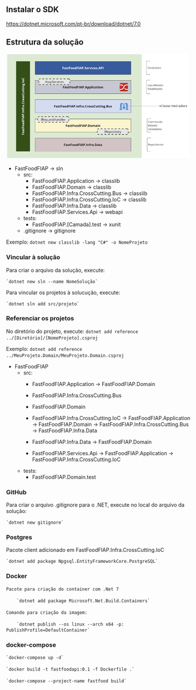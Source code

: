 ## Instalar o SDK
https://dotnet.microsoft.com/pt-br/download/dotnet/7.0


## Estrutura da solução

![Projeto](https://github.com/belloniz/group-7/blob/main/docs/Projeto.png)

- FastFoodFIAP                                  ->  sln
    - src: 
        - FastFoodFIAP.Application              ->  classlib        
        - FastFoodFIAP.Domain                   ->  classlib
        - FastFoodFIAP.Infra.CrossCutting.Bus   ->  classlib
        - FastFoodFIAP.Infra.CrossCutting.IoC   ->  classlib
        - FastFoodFIAP.Infra.Data               ->  classlib
        - FastFoodFIAP.Services.Api             ->  webapi
    - tests:
        - FastFoodFIAP.[Camada].test            ->  xunit
    - .gitignore                                ->  gitignore  

Exemplo: `dotnet new classlib -lang "C#" -o NomeProjeto`

### Vincular à solução

Para criar o arquivo da solução, execute:

    `dotnet new sln --name NomeSolução`

Para vincular os projetos à solucução, execute:

    `dotnet sln add src/projeto`


### Referenciar os projetos

No diretório do projeto, execute:
    `dotnet add reference ../[Diretório]/[NomeProjeto].csproj`

Exemplo: `dotnet add reference ../MeuProjeto.Domain/MeuProjeto.Domain.csproj`

- FastFoodFIAP                        
    - src: 
        - FastFoodFIAP.Application
                -> FastFoodFIAP.Domain

        - FastFoodFIAP.Infra.CrossCutting.Bus

        - FastFoodFIAP.Domain                

        - FastFoodFIAP.Infra.CrossCutting.IoC
                -> FastFoodFIAP.Application
                -> FastFoodFIAP.Domain
                -> FastFoodFIAP.Infra.CrossCutting.Bus
                -> FastFoodFIAP.Infra.Data

        - FastFoodFIAP.Infra.Data
                -> FastFoodFIAP.Domain

        - FastFoodFIAP.Services.Api
                -> FastFoodFIAP.Application
                -> FastFoodFIAP.Infra.CrossCutting.IoC
    - tests:
        - FastFoodFIAP.Domain.test          

### GitHub


Para criar o arquivo .gitignore para o .NET, execute no local do arquivo da solução:

    `dotnet new gitignore`


### Postgres

Pacote client adicionado em FastFoodFIAP.Infra.CrossCutting.IoC

    `dotnet add package Npgsql.EntityFrameworkCore.PostgreSQL`

### Docker 

    Pacote para criação do container com .Net 7

        `dotnet add package Microsoft.Net.Build.Containers`

    Comando para criação da imagem:

        `dotnet publish --os linux --arch x64 -p: PublishProfile=DefaultContainer`

### docker-compose

    `docker-compose up -d`

    `docker build -t fastfoodapi:0.1 -f Dockerfile .`

    `docker-compose --project-name fastfood build`
